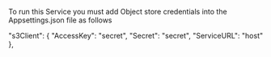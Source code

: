 To run this Service you must add Object store credentials into the Appsettings.json file as follows

  "s3Client": {
    "AccessKey": "secret",
    "Secret": "secret",
    "ServiceURL": "host"
  },